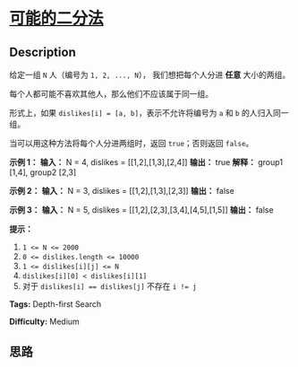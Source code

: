# [可能的二分法][title]

## Description

给定一组 `N` 人（编号为 `1, 2, ..., N`）， 我们想把每个人分进 **任意** 大小的两组。

每个人都可能不喜欢其他人，那么他们不应该属于同一组。

形式上，如果 `dislikes[i] = [a, b]`，表示不允许将编号为 `a` 和 `b` 的人归入同一组。

当可以用这种方法将每个人分进两组时，返回 `true`；否则返回 `false`。



**示例 1：**
            **输入：** N = 4, dislikes = [[1,2],[1,3],[2,4]]    **输出：** true    **解释：** group1 [1,4], group2 [2,3]    

**示例 2：**
            **输入：** N = 3, dislikes = [[1,2],[1,3],[2,3]]    **输出：** false    

**示例 3：**
            **输入：** N = 5, dislikes = [[1,2],[2,3],[3,4],[4,5],[1,5]]    **输出：** false    



**提示：**

  1. `1 <= N <= 2000`
  2. `0 <= dislikes.length <= 10000`
  3. `1 <= dislikes[i][j] <= N`
  4. `dislikes[i][0] < dislikes[i][1]`
  5. 对于 `dislikes[i] == dislikes[j]` 不存在 `i != j` 


**Tags:** Depth-first Search

**Difficulty:** Medium

## 思路

[title]: https://leetcode-cn.com/problems/possible-bipartition
